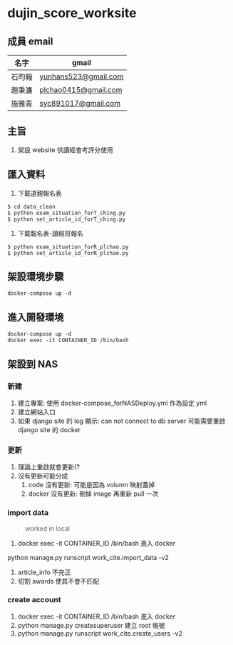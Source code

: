 # dujin_score_worksite
## 成員 email
|名字|gmail|
|-|-|
|石昀翰|yunhans523@gmail.com|
|趙秉濂|plchao0415@gmail.com|
|施雅青|syc891017@gmail.com|
## 主旨
1. 架設 website 供讀經會考評分使用
## 匯入資料
1. 下載道親報名表
```
$ cd data_clean
$ python exam_situation_forT_ching.py
$ python set_article_id_forT_ching.py
```
1. 下載報名表-讀經班報名
```
$ python exam_situation_forR_plchao.py
$ python set_article_id_forR_plchao.py
``` 
## 架設環境步驟
```shell
docker-compose up -d
```
## 進入開發環境
```shell
docker-compose up -d
docker exec -it CONTAINER_ID /bin/bash
```
## 架設到 NAS
### 新建
1. 建立專案: 使用 docker-compose_forNASDeploy.yml 作為設定 yml
2. 建立網站入口
3. 如果 django site 的 log 顯示: can not connect to db server
   可能需要重啟 django site 的 docker
### 更新
1. 理論上重啟就會更新(?
2. 沒有更新可能分成
    1. code 沒有更新: 可能是因為 volumn 映射蓋掉
    2. docker 沒有更新: 刪掉 image 再重新 pull 一次
### import data
> worked in local
1. docker exec -it CONTAINER_ID /bin/bash 進入 docker

python manage.py runscript work_cite.import_data -v2
1. article_info 不完正
2. 切割 awards 使其不會不匹配
### create account
1. docker exec -it CONTAINER_ID /bin/bash 進入 docker
2. python manage.py createsuperuser 建立 root 帳號
3. python manage.py runscript work_cite.create_users -v2